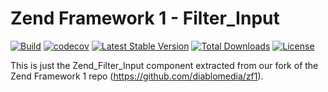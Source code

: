 # Zend Framework 1 - Filter_Input

[![Build](https://github.com/diablomedia/zf1-filter-input/workflows/Build/badge.svg?event=push)](https://github.com/diablomedia/zf1-filter-input/actions?query=workflow%3ABuild+event%3Apush)
[![codecov](https://codecov.io/gh/diablomedia/zf1-filter-input/branch/master/graph/badge.svg)](https://codecov.io/gh/diablomedia/zf1-filter-input)
[![Latest Stable Version](https://poser.pugx.org/diablomedia/zendframework1-filter-input/v/stable)](https://packagist.org/packages/diablomedia/zendframework1-filter-input)
[![Total Downloads](https://poser.pugx.org/diablomedia/zendframework1-filter-input/downloads)](https://packagist.org/packages/diablomedia/zendframework1-filter-input)
[![License](https://poser.pugx.org/diablomedia/zendframework1-filter-input/license)](https://packagist.org/packages/diablomedia/zendframework1-filter-input)

This is just the Zend_Filter_Input component extracted from our fork of the Zend Framework 1 repo (https://github.com/diablomedia/zf1).
